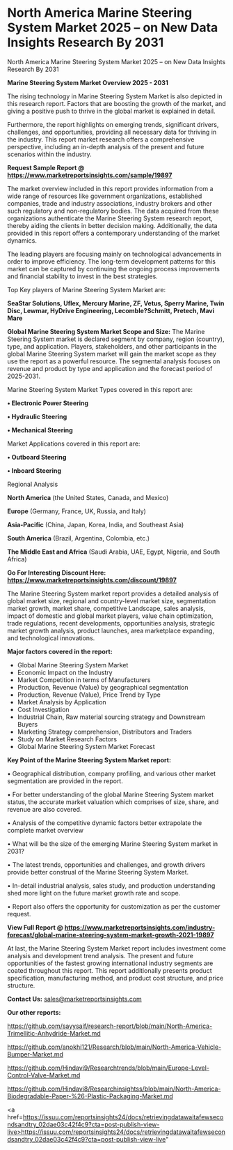 # North America Marine Steering System Market 2025 – on New Data Insights Research By 2031
 North America Marine Steering System Market 2025 – on New Data Insights Research By 2031

<Strong> Marine Steering System Market Overview 2025 - 2031</strong>

The rising technology in Marine Steering System Market is also depicted in this research report. Factors that are boosting the growth of the market, and giving a positive push to thrive in the global market is explained in detail.

Furthermore, the report highlights on emerging trends, significant drivers, challenges, and opportunities, providing all necessary data for thriving in the industry. This report market research offers a comprehensive perspective, including an in-depth analysis of the present and future scenarios within the industry.

<strong>Request Sample Report @ <a href=https://www.marketreportsinsights.com/sample/19897>https://www.marketreportsinsights.com/sample/19897</a></strong>

The market overview included in this report provides information from a wide range of resources like government organizations, established companies, trade and industry associations, industry brokers and other such regulatory and non-regulatory bodies. The data acquired from these organizations authenticate the Marine Steering System research report, thereby aiding the clients in better decision making. Additionally, the data provided in this report offers a contemporary understanding of the market dynamics.

The leading players are focusing mainly on technological advancements in order to improve efficiency. The long-term development patterns for this market can be captured by continuing the ongoing process improvements and financial stability to invest in the best strategies.

Top Key players of Marine Steering System Market are:

<strong>SeaStar Solutions, Uflex, Mercury Marine, ZF, Vetus, Sperry Marine, Twin Disc, Lewmar, HyDrive Engineering, Lecomble?Schmitt, Pretech, Mavi Mare</strong>

<strong><b>Global Marine Steering System Market Scope and Size:</b></strong>
The Marine Steering System market is declared segment by company, region (country), type, and application. Players, stakeholders, and other participants in the global Marine Steering System market will gain the market scope as they use the report as a powerful resource. The segmental analysis focuses on revenue and product by type and application and the forecast period of 2025-2031.

Marine Steering System Market Types covered in this report are:

<strong>• Electronic Power Steering

• Hydraulic Steering

• Mechanical Steering</strong>

Market Applications covered in this report are:

<strong>• Outboard Steering

• Inboard Steering</strong> 

Regional Analysis

<strong>North America</strong> (the United States, Canada, and Mexico)

<strong>Europe</strong> (Germany, France, UK, Russia, and Italy)

<strong>Asia-Pacific</strong> (China, Japan, Korea, India, and Southeast Asia)

<strong>South America</strong> (Brazil, Argentina, Colombia, etc.)

<strong>The Middle East and Africa</strong> (Saudi Arabia, UAE, Egypt, Nigeria, and South Africa)

<strong>Go For Interesting Discount Here: <a href=https://www.marketreportsinsights.com/discount/19897>https://www.marketreportsinsights.com/discount/19897</a></strong>

The Marine Steering System market report provides a detailed analysis of global market size, regional and country-level market size, segmentation market growth, market share, competitive Landscape, sales analysis, impact of domestic and global market players, value chain optimization, trade regulations, recent developments, opportunities analysis, strategic market growth analysis, product launches, area marketplace expanding, and technological innovations.

<strong><b>Major factors covered in the report:</b></strong>
<ul>
  <li>Global Marine Steering System Market </li>
  <li>Economic Impact on the Industry</li>
  <li>Market Competition in terms of Manufacturers</li>
  <li>Production, Revenue (Value) by geographical segmentation</li>
  <li>Production, Revenue (Value), Price Trend by Type</li>
  <li>Market Analysis by Application</li>
  <li>Cost Investigation</li>
  <li>Industrial Chain, Raw material sourcing strategy and Downstream Buyers</li>
  <li>Marketing Strategy comprehension, Distributors and Traders</li>
  <li>Study on Market Research Factors</li>
  <li>Global Marine Steering System Market Forecast</li>
</ul>

<strong><b>Key Point of the Marine Steering System Market report:</b></strong>

• Geographical distribution, company profiling, and various other market segmentation are provided in the report.

• For better understanding of the global Marine Steering System market status, the accurate market valuation which comprises of size, share, and revenue are also covered.

• Analysis of the competitive dynamic factors better extrapolate the complete market overview

• What will be the size of the emerging Marine Steering System market in 2031?

• The latest trends, opportunities and challenges, and growth drivers provide better construal of the Marine Steering System Market.

• In-detail industrial analysis, sales study, and production understanding shed more light on the future market growth rate and scope.

• Report also offers the opportunity for customization as per the customer request.

<strong><b>View Full Report @ <a href=https://www.marketreportsinsights.com/industry-forecast/global-marine-steering-system-market-growth-2021-19897>https://www.marketreportsinsights.com/industry-forecast/global-marine-steering-system-market-growth-2021-19897</a></b></strong>


At last, the Marine Steering System Market report includes investment come analysis and development trend analysis. The present and future opportunities of the fastest growing international industry segments are coated throughout this report. This report additionally presents product specification, manufacturing method, and product cost structure, and price structure.

<strong>Contact Us:</strong>
sales@marketreportsinsights.com

<strong>Our other reports:</strong>

<a href=https://github.com/sayysaif/research-report/blob/main/North-America-Trimellitic-Anhydride-Market.md>https://github.com/sayysaif/research-report/blob/main/North-America-Trimellitic-Anhydride-Market.md</a>

<a href=https://github.com/anokhi121/Research/blob/main/North-America-Vehicle-Bumper-Market.md>https://github.com/anokhi121/Research/blob/main/North-America-Vehicle-Bumper-Market.md</a>

<a href=https://github.com/Hindavi9/Researchtrends/blob/main/Europe-Level-Control-Valve-Market.md>https://github.com/Hindavi9/Researchtrends/blob/main/Europe-Level-Control-Valve-Market.md</a>

<a href=https://github.com/Hindavi8/Researchinsightss/blob/main/North-America-Biodegradable-Paper-%26-Plastic-Packaging-Market.md>https://github.com/Hindavi8/Researchinsightss/blob/main/North-America-Biodegradable-Paper-%26-Plastic-Packaging-Market.md</a>

<a href=https://issuu.com/reportsinsights24/docs/retrievingdatawaitafewsecondsandtry_02dae03c42f4c9?cta=post-publish-view-live>https://issuu.com/reportsinsights24/docs/retrievingdatawaitafewsecondsandtry_02dae03c42f4c9?cta=post-publish-view-live</a>"
